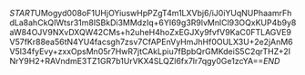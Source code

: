 $START$UMogyd008oF1UHjOYiuswHpPZgT4m1LXVbj6/iJ0iYUqNUPhaamrFhdLa8ahCkQIWtsr31m8lSBkDi3MMdzIq+6YI69g3R9lvMnlCl93OQxKUP4b9y8aW84OJV9NXvDXQW42CMs+h2uheH4hoZxEGJXy9fvfV9KaC0FTLAGVE9V57fKr88ea56tN4YU4facsgh7zsv7CfAPEnVyHmJhHf0OULX3U+2e2jAnM6V5l34fyEvy+zxxOpsMn05r7HwR7jtCAkLpiu7fBpbQrGMKdeiS5C2qrTHZ+2INrY9H2+RAVndmE3TZ1GR7b1UrVKX4SLQZl6fx7lr7qgy0Ge1zcYA==$END$
